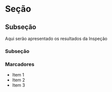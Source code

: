 # Seção

## Subseção
Aqui serão apresentado os resultados da Inspeção

### Subseção

### Marcadores
- Item 1
- Item 2
- Item 3
